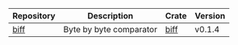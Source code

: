 | Repository                              | Description             | Crate                                  | Version |
|-----------------------------------------|-------------------------|----------------------------------------|---------|
| [biff](https://github.com/wisbery/biff) | Byte by byte comparator | [biff](https://crates.io/crates/biff)  | v0.1.4  |
